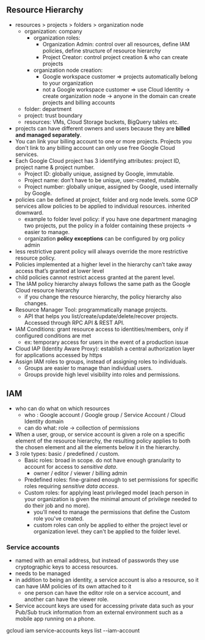 ## Resource Hierarchy
- resources > projects > folders > organization node
  - organization: company
    - organization roles:
      - Organization Admin: control over all resources, define IAM policies, define structure of resource hierarchy
      - Project Creator: control project creation & who can create projects
    - organization node creation:
      - Google workspace customer => projects automatically belong to your organization
      - not a Google workspace customer => use Cloud Identity -> create organization node -> anyone in the domain can create projects and billing accounts
  - folder: department
  - project: trust boundary
  - resources: VMs, Cloud Storage buckets, BigQuery tables etc.
- projects can have different owners and users because they are **billed and managed separately**.
- You can link your billing account to one or more projects. Projects you don't link to any billing account can only use free Google Cloud services.
- Each Google Cloud project has 3 identifying attributes: project ID, project name & project number.
  - Project ID: globally unique, assigned by Google, immutable.
  - Project name: don’t have to be unique, user-created, mutable.
  - Project number: globally unique, assigned by Google, used internally by Google.
- policies can be defined at project, folder and org node levels. some GCP services allow policies to be applied to individual resources. inherited downward.
  - example to folder level policy: if you have one department managing two projects, put the policy in a folder containing these projects -> easier to manage.
  - organization **policy exceptions** can be configured by org policy admin
- less restrictive parent policy will always override the more restrictive resource policy.
- Policies implemented at a higher level in the hierarchy can’t take away access that’s granted at lower level
- child policies cannot restrict access granted at the parent level.
- The IAM policy hierarchy always follows the same path as the Google Cloud resource hierarchy
  - if you change the resource hierarchy, the policy hierarchy also changes.
- Resource Manager Tool: programmatically manage projects.
  - API that helps you list/create/update/delete/recover projects. Accessed through RPC API & REST API.
- IAM Conditions: grant resource access to identities/members, only if configured conditions are met
  - ex: temporary access for users in the event of a production issue
- Cloud IAP (Identity Aware Proxy): establish a central authorization layer for applications accessed by https
- Assign IAM roles to groups, instead of assigning roles to individuals.
  - Groups are easier to manage than individual users.
  - Groups provide high level visibility into roles and permissions.


## IAM
- who can do what on which resources
  - who : Google account / Google group / Service Account / Cloud Identity domain
  - can do what: role -> collection of permissions
- When a user, group, or service account is given a role on a specific element of the resource hierarchy, the resulting policy applies to both the chosen element and all the elements below it in the hierarchy.
- 3 role types: basic / predefined / custom.
  - Basic roles: broad in scope. do not have enough granularity to account for access to *sensitive data*.
    - owner / editor / viewer / billing admin
  - Predefined roles: fine-grained enough to set permissions for specific roles requiring *sensitive data access*.
  - Custom roles: for applying least privileged model (each person in your organization is given the minimal amount of privilege needed to do their job and no more).
    - you'll need to manage the permissions that define the Custom role you've created.
    - custom roles can only be applied to either the project level or organization level. they can't be applied to the folder level.

### Service accounts
- named with an email address, but instead of passwords they use cryptographic keys to access resources.
- needs to be managed
- in addition to being an identity, a service account is also a resource, so it can have IAM policies of its own attached to it
  - one person can have the editor role on a service account, and another can have the viewer role.
- Service account keys are used for accessing private data such as your Pub/Sub truck information from an external environment such as a mobile app running on a phone.

gcloud iam service-accounts keys list --iam-account <EMAIL>
